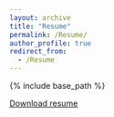 ```yaml
---
layout: archive
title: "Resume"
permalink: /Resume/
author_profile: true
redirect_from:
  - /Resume
---
```


{% include base_path %}

[Download resume](http://DaijunHU.github.io/files/resume_Daijun1105.pdf)
